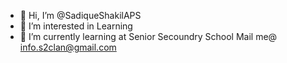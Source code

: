 - 👋 Hi, I’m @SadiqueShakilAPS
- 👀 I’m interested in Learning
- 🌱 I’m currently learning at Senior Secoundry School
Mail me@ info.s2clan@gmail.com

<!---
SadiqueShakilAPS/SadiqueShakilAPS is a ✨ special ✨ repository because its `README.md` (this file) appears on your GitHub profile.
You can click the Preview link to take a look at your changes.
--->
